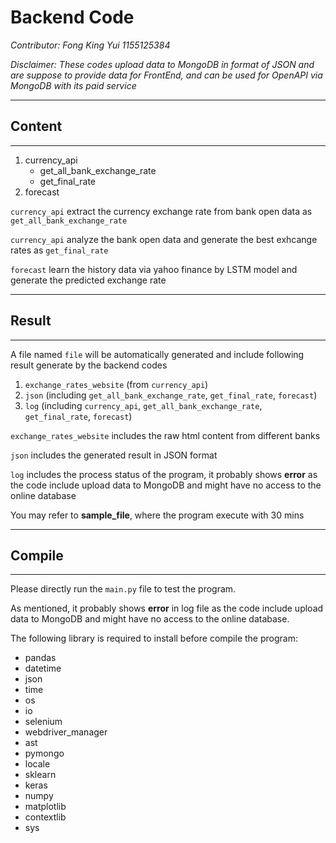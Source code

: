 # Backend Code
_Contributor: Fong King Yui 1155125384_

_Disclaimer: These codes upload data to MongoDB in format of JSON and are suppose to provide data for FrontEnd, and can be used for OpenAPI via MongoDB with its paid service_

***
## Content
---
1.  currency_api
    *   get_all_bank_exchange_rate
    *   get_final_rate
2.  forecast

`currency_api` extract the currency exchange rate from bank open data as `get_all_bank_exchange_rate`

`currency_api` analyze the bank open data and generate the best exhcange rates as `get_final_rate`

`forecast` learn the history data via yahoo finance by LSTM model and generate the predicted exchange rate 

***
## Result
---
A file named `file` will be automatically generated and include following result generate by the backend codes
1.    `exchange_rates_website` 
(from `currency_api`)
2.    `json` 
(including `get_all_bank_exchange_rate`, `get_final_rate`, `forecast`)
3.    `log` 
(including `currency_api`, `get_all_bank_exchange_rate`, `get_final_rate`, `forecast`)

`exchange_rates_website` includes the raw html content from different banks 

`json` includes the generated result in JSON format

`log` includes the process status of the program, it probably shows **error** as the code include upload data to MongoDB and might have no access to the online database

You may refer to **sample_file**, where the program execute with 30 mins

***
## Compile
---
Please directly run the `main.py` file to test the program. 

As mentioned, it probably shows **error** in log file as the code include upload data to MongoDB and might have no access to the online database.

The following library is required to install before compile the program:
*   pandas
*   datetime
*   json
*   time
*   os
*   io
*   selenium
*   webdriver_manager
*   ast
*   pymongo
*   locale
*   sklearn
*   keras
*   numpy
*   matplotlib
*   contextlib
*   sys
